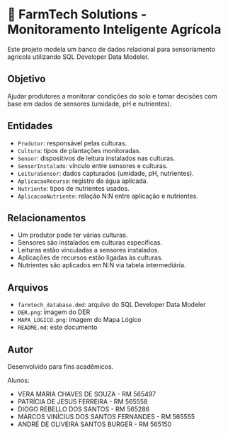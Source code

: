 # 🌱 FarmTech Solutions - Monitoramento Inteligente Agrícola

Este projeto modela um banco de dados relacional para sensoriamento agrícola utilizando SQL Developer Data Modeler.

## Objetivo

Ajudar produtores a monitorar condições do solo e tomar decisões com base em dados de sensores (umidade, pH e nutrientes).

## Entidades

- `Produtor`: responsável pelas culturas.
- `Cultura`: tipos de plantações monitoradas.
- `Sensor`: dispositivos de leitura instalados nas culturas.
- `SensorInstalado`: vínculo entre sensores e culturas.
- `LeituraSensor`: dados capturados (umidade, pH, nutrientes).
- `AplicacaoRecurso`: registro de água aplicada.
- `Nutriente`: tipos de nutrientes usados.
- `AplicacaoNutriente`: relação N:N entre aplicação e nutrientes.

## Relacionamentos

- Um produtor pode ter várias culturas.
- Sensores são instalados em culturas específicas.
- Leituras estão vinculadas a sensores instalados.
- Aplicações de recursos estão ligadas às culturas.
- Nutrientes são aplicados em N:N via tabela intermediária.

## Arquivos

- `farmtech_database.dmd`: arquivo do SQL Developer Data Modeler
- `DER.png`: imagem do DER
- `MAPA_LOGICO.png`: imagem do Mapa Lógico
- `README.md`: este documento

## Autor

Desenvolvido para fins acadêmicos.

Alunos:
- VERA MARIA CHAVES DE SOUZA - RM 565497
- PATRÍCIA DE JESUS FERREIRA - RM 565558
- DIOGO REBELLO DOS SANTOS - RM 565286
- MARCOS VINÍCIUS DOS SANTOS FERNANDES - RM 565555
- ANDRÉ DE OLIVEIRA SANTOS BURGER - RM 565150
